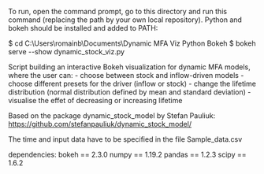 

To run, open the command prompt, go to this directory and run this command (replacing the path by your own local repository). Python and bokeh should be installed and added to PATH:

$ cd C:\Users\romainb\Documents\Dynamic MFA Viz Python Bokeh
$ bokeh serve --show dynamic_stock_viz.py

Script building an interactive Bokeh visualization
for dynamic MFA models, where the user can:
    - choose between stock and inflow-driven models
    - choose different presets for the driver (inflow or stock)
    - change the lifetime distribution 
      (normal distribution defined by mean and standard deviation)
    - visualise the effet of decreasing or increasing lifetime
    
Based on the package dynamic_stock_model by Stefan Pauliuk:
https://github.com/stefanpauliuk/dynamic_stock_model/

The time and input data have to be specified in the file Sample_data.csv

dependencies:
    bokeh == 2.3.0
    numpy == 1.19.2
    pandas == 1.2.3
    scipy == 1.6.2